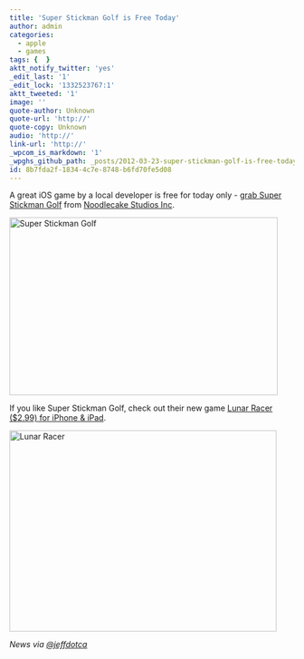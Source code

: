 ```yaml
---
title: 'Super Stickman Golf is Free Today'
author: admin
categories:
  - apple
  - games
tags: {  }
aktt_notify_twitter: 'yes'
_edit_last: '1'
_edit_lock: '1332523767:1'
aktt_tweeted: '1'
image: ''
quote-author: Unknown
quote-url: 'http://'
quote-copy: Unknown
audio: 'http://'
link-url: 'http://'
_wpcom_is_markdown: '1'
_wpghs_github_path: _posts/2012-03-23-super-stickman-golf-is-free-today.md
id: 8b7fda2f-1834-4c7e-8748-b6fd70fe5d08
---
```

<p>A great iOS game by a local developer is free for today only - <a href="http://click.linksynergy.com/fs-bin/stat?id=6PFrOqNV4B8&offerid=146261&type=3&subid=0&tmpid=1826&RD_PARM1=http%253A%252F%252Fitunes.apple.com%252Fca%252Fapp%252Fsuper-stickman-golf%252Fid397049430%253Fmt%253D8%2526uo%253D4%2526partnerId%253D30" target="itunes_store">grab Super Stickman Golf</a> from <a href="http://click.linksynergy.com/fs-bin/stat?id=6PFrOqNV4B8&offerid=146261&type=3&subid=0&tmpid=1826&RD_PARM1=http%253A%252F%252Fitunes.apple.com%252Fca%252Fartist%252Fnoodlecake-studios-inc%252Fid370828169%253Fuo%253D4%2526partnerId%253D30" target="itunes_store">Noodlecake Studios Inc</a>.</p>
<p><img src="https://chrisenns.com/wp-content/uploads/2012/03/Super-Stickman-Golf.jpg" alt="Super Stickman Golf" title="Super Stickman Golf" width="474" height="314" class="aligncenter size-full wp-image-20232" /></p>
<p>If you like Super Stickman Golf, check out their new game <a href="http://click.linksynergy.com/fs-bin/stat?id=6PFrOqNV4B8&offerid=146261&type=3&subid=0&tmpid=1826&RD_PARM1=http%253A%252F%252Fitunes.apple.com%252Fca%252Fapp%252Flunar-racer%252Fid474300148%253Fmt%253D8%2526uo%253D4%2526partnerId%253D30" target="itunes_store">Lunar Racer ($2.99) for iPhone &amp; iPad</a>.</p>
<p><img src="https://chrisenns.com/wp-content/uploads/2012/03/Lunar-Racer.jpg" alt="Lunar Racer" title="Lunar Racer" width="472" height="355" class="aligncenter size-full wp-image-20233" /></p>
<p><em>News via <a href="https://twitter.com/jeffdotca/status/183240623036440576">@jeffdotca</a></em></p>
